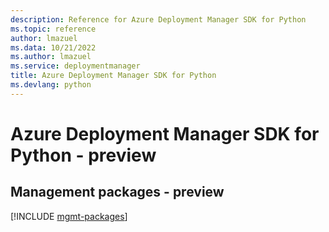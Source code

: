 ```yaml
---
description: Reference for Azure Deployment Manager SDK for Python
ms.topic: reference
author: lmazuel
ms.data: 10/21/2022
ms.author: lmazuel
ms.service: deploymentmanager
title: Azure Deployment Manager SDK for Python
ms.devlang: python
---
```

# Azure Deployment Manager SDK for Python - preview

## Management packages - preview
[!INCLUDE [mgmt-packages](deployment-manager-mgmt-index.md)]
